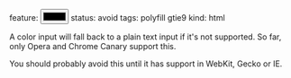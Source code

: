 feature: <input type=color>
status: avoid
tags: polyfill gtie9
kind: html

A color input will fall back to a plain text input if it's not supported. So far, only Opera and Chrome Canary support this.

You should probably avoid this until it has support in WebKit, Gecko or IE.
